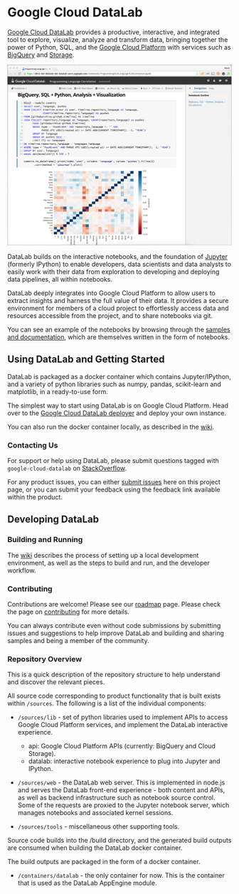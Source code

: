 # Google Cloud DataLab

[Google Cloud DataLab](https://cloud.google.com/datalab) provides a productive, interactive, and
integrated tool to explore, visualize, analyze and transform data, bringing together the power of
Python, SQL, and the [Google Cloud Platform](https://cloud.google.com) with services such as
[BigQuery](https://cloud.google.com/bigquery) and [Storage](https://cloud.google.com/storage).

![Google Cloud Datalab Beta](docs/screenshot.png)

DataLab builds on the interactive notebooks, and the foundation of [Jupyter](http://jupyter.org)
(formerly IPython) to enable developers, data scientists and data analysts to easily work with
their data from exploration to developing and deploying data pipelines, all within notebooks.

DataLab deeply integrates into Google Cloud Platform to allow users to extract insights and harness
the full value of their data. It provides a secure environment for members of a cloud project
to effortlessly access data and resources accessible from the project, and to share notebooks via
git.

You can see an example of the notebooks by browsing through the
[samples and documentation](https://github.com/GoogleCloudPlatform/datalab/tree/master/content/datalab),
which are themselves written in the form of notebooks.


## Using DataLab and Getting Started

DataLab is packaged as a docker container which contains Jupyter/IPython, and a variety of python
libraries such as numpy, pandas, scikit-learn and matplotlib, in a ready-to-use form.

The simplest way to start using DataLab is on Google Cloud Platform. Head over to the
[Google Cloud DataLab deployer](https://datalab.cloud.google.com) and deploy your own instance.

You can also run the docker container locally, as described in the
[wiki](https://github.com/googlecloudplatform/datalab/wiki/Getting-Started).

### Contacting Us

For support or help using DataLab, please submit questions tagged with `google-cloud-datalab` on [StackOverflow](http://stackoverflow.com/questions/tagged/google-cloud-datalab).

For any product issues, you can either [submit issues](https://github.com/GoogleCloudPlatform/datalab/issues)
here on this project page, or you can submit your feedback using the feedback link available
within the product.


## Developing DataLab

### Building and Running

The [wiki](https://github.com/googlecloudplatform/datalab/wiki/Development-Environment) describes
the process of setting up a local development environment, as well as the steps to build and run,
and the developer workflow.

### Contributing

Contributions are welcome! Please see our [roadmap](https://github.com/GoogleCloudPlatform/datalab/wiki/Roadmap)
page. Please check the page on [contributing](https://github.com/GoogleCloudPlatform/datalab/wiki/Contributing)
for more details.

You can always contribute even without code submissions by submitting issues and suggestions to
help improve DataLab and building and sharing samples and being a member of the community.

### Repository Overview

This is a quick description of the repository structure to help understand and
discover the relevant pieces.

All source code corresponding to product functionality that is built exists
within `/sources`. The following is a list of the individual components:

* `/sources/lib` - set of python libraries used to implement APIs to access Google
  Cloud Platform services, and implement the DataLab interactive experience.
  - api: Google Cloud Platform APIs (currently: BigQuery and Cloud Storage).
  - datalab: interactive notebook experience to plug into Jupyter and IPython.

* `/sources/web` - the DataLab web server. This is implemented in node.js and
  serves the DataLab front-end experience - both content and APIs, as well as backend
  infrastructure such as notebook source control.
  Some of the requests are proxied to the Jupyter notebook server, which manages notebooks and
  associated kernel sessions.

* `/sources/tools` - miscellaneous other supporting tools.

Source code builds into the /build directory, and the generated build outputs are
consumed when building the DataLab docker container.

The build outputs are packaged in the form of a docker container.

* `/containers/datalab` - the only container for now. This is the container that is used as the
  DataLab AppEngine module.

